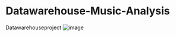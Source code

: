# Datawarehouse-Music-Analysis
Datawarehouseproject
![image](https://user-images.githubusercontent.com/88726925/232324074-6be7d228-5df0-48b5-9a3f-4dcc982c83a3.png)
